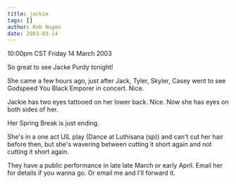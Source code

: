 ```yaml
---
title: jackie
tags: []
author: Rob Nugen
date: 2003-03-14
---
```


<p class=date>10:00pm CST Friday 14 March 2003</p>

<p>So great to see Jacke Purdy tonight!</p>

<p>She came a few hours ago, just after Jack, Tyler, Skyler, Casey
went to see Godspeed You Black Emporer in concert.  Nice.</p>

<p>Jackie has two eyes tattooed on her lower back.  Nice.  Now she has
eyes on both sides of her.</p>

<p>Her Spring Break is just ending.</p>

<p>She's in a one act UIL play (Dance at Luthisana (sp)) and can't cut
her hair before then, but she's wavering between cutting it short
again and not cutting it short again.</p>

<p>They have a public performance in late late March or early April.
Email her for details if you wanna go.  Or email me and I'll forward
it.</p>
